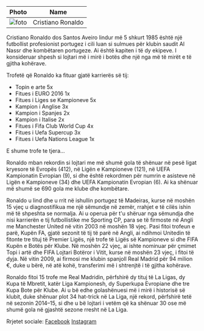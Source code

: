 | Photo | Name |
| ----------- | ----------- |
|  		![foto](https://upload.wikimedia.org/wikipedia/commons/thumb/d/d7/Cristiano_Ronaldo_playing_for_Al_Nassr_FC_against_Persepolis%2C_September_2023_%28cropped%29.jpg/640px-Cristiano_Ronaldo_playing_for_Al_Nassr_FC_against_Persepolis%2C_September_2023_%28cropped%29.jpg)| Cristiano Ronaldo |

Cristiano Ronaldo dos Santos Aveiro lindur më 5 shkurt 1985 është një futbollist profesionist portugez i cili luan si sulmues për klubin saudit Al Nassr dhe kombëtaren portugeze.
 Ai është kapiten i të dy ekipeve. I konsideruar shpesh si lojtari më i mirë i botës dhe një nga më të mirët e të gjitha kohërave.

 Trofetë që Ronaldo ka fituar gjatë karrierës së tij:
 * Topin e arte 5x
 * Fitues i EURO 2016 1x
 * Fitues i Liges se Kampioneve 5x
 * Kampion i Anglise 3x
 * Kampion i Spanjes 2x
 * Kampion i Italise 2x
 * Fitues i Fifa Club World Cup 4x
 * Fitues i Uefa Supercup 3x
 * Fitues i Uefa Nations League 1x

 E shume trofe te tjera...

Ronaldo mban rekordin si lojtari me më shumë gola të shënuar në pesë ligat kryesore të Evropës (412), në Ligën e Kampioneve (121), në UEFA Kampionatin Evropian (9), si dhe është rekordmen për numrin e asisteve në Ligën e Kampioneve (34) dhe UEFA Kampionatin Evropian (6). Ai ka shënuar më shumë se 690 gola me klube dhe kombëtare.

Ronaldo u lind dhe u rrit në ishullin portugez të Madeiras, kurse në moshën 15 vjeç u diagnostifikua me një sëmundje në zemër, rrahjet e të cilës ishin më të shpeshta se normalja. Ai u operua për t'u shëruar nga sëmundja dhe nisi karrierën e tij futbollistike me Sporting CP, para se të firmoste në Angli me Manchester United në vitin 2003 në moshën 18 vjeç. Pasi fitoi trofeun e parë, Kupën FA, gjatë sezonit të tij të parë në Angli, ai ndihmoi Unitedin të fitonte tre tituj të Premier Ligës, një trofe të Ligës së Kampioneve si dhe FIFA Kupën e Botës për Klube. Në moshën 22 vjeç, ai ishte nominuar për çmimet Topi i artë dhe FIFA Lojtari Botëror i Vitit, kurse në moshën 23 vjeç, i fitoi të dyja. Në vitin 2009, ai firmosi me klubin spanjoll Real Madrid për 94 milion €, duke u bërë, në atë kohë, transferimi më i shtrenjtë i të gjitha kohërave.

Ronaldo fitoi 15 trofe me Real Madridin, përfshirë dy tituj të La Ligas, dy Kupa të Mbretit, katër Liga Kampionesh, dy Superkupa Evropiane dhe tre Kupa Bote për Klube. Ai u bë edhe golashënuesi më i mirë i historisë së klubit, duke shënuar plot 34 hat-trick në La Liga, një rekord, përfshirë tetë në sezonin 2014–15, si dhe u bë lojtari i vetëm që ka shënuar 30 ose më shumë gola në gjashtë sezone rresht në La Liga.
 
Rrjetet sociale: [Facebook](https://www.facebook.com/Cristiano/)
[Instagram](https://www.instagram.com/cristiano/)

